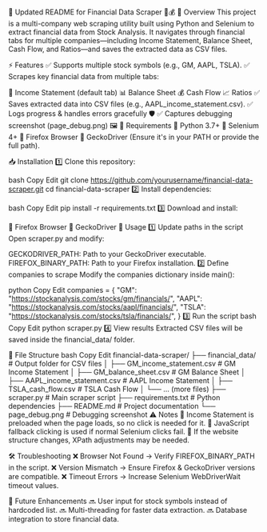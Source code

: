 📜 Updated README for Financial Data Scraper 🚀💰
📌 Overview
This project is a multi-company web scraping utility built using Python and Selenium to extract financial data from Stock Analysis. It navigates through financial tabs for multiple companies—including Income Statement, Balance Sheet, Cash Flow, and Ratios—and saves the extracted data as CSV files.

⚡ Features
✅ Supports multiple stock symbols (e.g., GM, AAPL, TSLA).
✅ Scrapes key financial data from multiple tabs:

📄 Income Statement (default tab)
📊 Balance Sheet
💰 Cash Flow
📈 Ratios
✅ Saves extracted data into CSV files (e.g., AAPL_income_statement.csv).
✅ Logs progress & handles errors gracefully 🛡
✅ Captures debugging screenshot (page_debug.png) 🖼️
🔧 Requirements
📌 Python 3.7+
📌 Selenium 4+
📌 Firefox Browser
📌 GeckoDriver (Ensure it's in your PATH or provide the full path).

📥 Installation
1️⃣ Clone this repository:

bash
Copy
Edit
git clone https://github.com/yourusername/financial-data-scraper.git
cd financial-data-scraper
2️⃣ Install dependencies:

bash
Copy
Edit
pip install -r requirements.txt
3️⃣ Download and install:

🔹 Firefox Browser
🔹 GeckoDriver
🚀 Usage
1️⃣ Update paths in the script
Open scraper.py and modify:

GECKODRIVER_PATH: Path to your GeckoDriver executable.
FIREFOX_BINARY_PATH: Path to your Firefox installation.
2️⃣ Define companies to scrape
Modify the companies dictionary inside main():

python
Copy
Edit
companies = {
    "GM": "https://stockanalysis.com/stocks/gm/financials/",
    "AAPL": "https://stockanalysis.com/stocks/aapl/financials/",
    "TSLA": "https://stockanalysis.com/stocks/tsla/financials/",
}
3️⃣ Run the script
bash
Copy
Edit
python scraper.py
4️⃣ View results
Extracted CSV files will be saved inside the financial_data/ folder.

📂 File Structure
bash
Copy
Edit
financial-data-scraper/
├── financial_data/             # Output folder for CSV files
│   ├── GM_income_statement.csv  # GM Income Statement
│   ├── GM_balance_sheet.csv     # GM Balance Sheet
│   ├── AAPL_income_statement.csv # AAPL Income Statement
│   ├── TSLA_cash_flow.csv        # TSLA Cash Flow
│   └── ... (more files)
├── scraper.py                  # Main scraper script
├── requirements.txt            # Python dependencies
├── README.md                   # Project documentation
└── page_debug.png              # Debugging screenshot
⚠ Notes
🔹 Income Statement is preloaded when the page loads, so no click is needed for it.
🔹 JavaScript fallback clicking is used if normal Selenium clicks fail.
🔹 If the website structure changes, XPath adjustments may be needed.

🛠 Troubleshooting
❌ Browser Not Found → Verify FIREFOX_BINARY_PATH in the script.
❌ Version Mismatch → Ensure Firefox & GeckoDriver versions are compatible.
❌ Timeout Errors → Increase Selenium WebDriverWait timeout values.

🎯 Future Enhancements
🔜 User input for stock symbols instead of hardcoded list.
🔜 Multi-threading for faster data extraction.
🔜 Database integration to store financial data.
